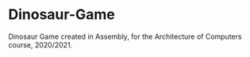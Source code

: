 # Dinosaur-Game
Dinosaur Game created in Assembly, for the Architecture of Computers course, 2020/2021.
